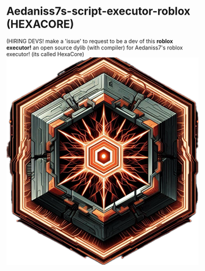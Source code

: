 # Aedaniss7s-script-executor-roblox (HEXACORE)
(HIRING DEVS! make a 'issue' to request to be a dev of this **roblox executor!**
an open source dylib (with compiler) for Aedaniss7's roblox executor!
(its called HexaCore)
![Example Image](IMG_3917.png)
